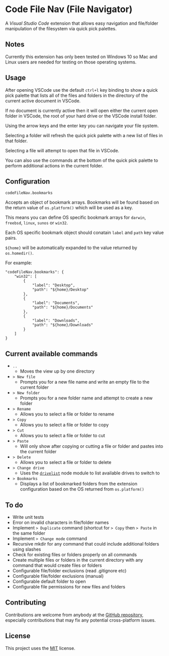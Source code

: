 # Code File Nav (File Navigator)

A _Visual Studio Code_ extension that allows easy navigation and file/folder manipulation of the filesystem via quick pick palettes.

## Notes

Currently this extension has only been tested on Windows 10 so Mac and Linux users are needed for testing on those operating systems.

## Usage

After opening VSCode use the default `ctrl+l` key binding to show a quick pick palette that lists all of the files and folders in the directory of the current active document in VSCode.

If no document is currently active then it will open either the current open folder in VSCode, the root of your hard drive or the VSCode install folder.

Using the arrow keys and the enter key you can navigate your file system.

Selecting a folder will refresh the quick pick palette with a new list of files in that folder.

Selecting a file will attempt to open that file in VSCode.

You can also use the commands at the bottom of the quick pick palette to perform additional actions in the current folder.

## Configuration

`codeFileNav.bookmarks`

Accepts an object of bookmark arrays. Bookmarks will be found based on the return value of `os.platform()` which will be used as a key.

This means you can define OS specific bookmark arrays for `darwin`, `freebsd`, `linux`, `sunos` or `win32`.

Each OS specific bookmark object should conatain `label` and `path` key value pairs.

`${home}` will be automatically expanded to the value returned by `os.homedir()`.

For example:

```
"codeFileNav.bookmarks": {
    "win32": [
        {
            "label": "Desktop",
            "path": "${home}/Desktop"
        },
        {
            "label": "Documents",
            "path": "${home}/Documents"
        },
        {
            "label": "Downloads",
            "path": "${home}/Downloads"
        }
    ]
}
```

## Current available commands

- `..`
  - Moves the view up by one directory
- `> New file`
  - Prompts you for a new file name and write an empty file to the current folder
- `> New folder`
  - Prompts you for a new folder name and attempt to create a new folder
- `> Rename`
  - Allows you to select a file or folder to rename
- `> Copy`
  - Allows you to select a file or folder to copy
- `> Cut`
  - Allows you to select a file or folder to cut
- `> Paste`
  - Will only show after copying or cutting a file or folder and pastes into the current folder
- `> Delete`
  - Allows you to select a file or folder to delete
- `> Change drive`
  - Uses the [`drivelist`][drivelist-github] node module to list available drives to switch to
- `> Bookmarks`
  - Displays a list of bookmarked folders from the extension configuration based on the OS returned from `os.platform()`

## To do

- Write unit tests
- Error on invalid characters in file/folder names
- Implement `> Duplicate` command (shortcut for `> Copy` then `> Paste` in the same folder
- Implement `> Change mode` command
- Recursive mkdir for any command that could include additional folders using slashes
- Check for existing files or folders properly on all commands
- Create multiple files or folders in the current directory with any command that would create files or folders
- Configurable file/folder exclusions (read .gitignore etc)
- Configurable file/folder exclusions (manual)
- Configurable default folder to open
- Configurable file permissions for new files and folders

## Contributing

Contributions are welcome from anybody at the [GitHub repository][code-file-nav-github], especially contributions that may fix any potential cross-platform issues.

## License

This project uses the [MIT][code-file-nav-license] license.

[code-file-nav-github]: https://github.com/jakelucas/code-file-nav
[code-file-nav-license]: https://github.com/jakelucas/code-file-nav/blob/master/LICENSE
[drivelist-github]: https://github.com/resin-io-modules/drivelist